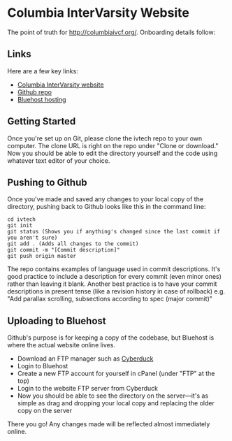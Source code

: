 # Columbia InterVarsity Website

The point of truth for http://columbiaivcf.org/. Onboarding details follow:

## Links
Here are a few key links:

* [Columbia InterVarsity website](http://columbiaivcf.org/)
* [Github repo](https://github.com/imkevinchu/ivtech)
* [Bluehost hosting](https://my.bluehost.com/web-hosting/cplogin)

## Getting Started
Once you're set up on Git, please clone the ivtech repo to your own computer. The clone URL is right on the repo under "Clone or download." Now you should be able to edit the directory yourself and the code using whatever text editor of your choice.

## Pushing to Github
Once you've made and saved any changes to your local copy of the directory, pushing back to Github looks like this in the command line:

```
cd ivtech
git init
git status (Shows you if anything's changed since the last commit if you aren't sure)
git add . (Adds all changes to the commit)
git commit -m "[Commit description]"
git push origin master
```

The repo contains examples of language used in commit descriptions. It's good practice to include a description for every commit (even minor ones) rather than leaving it blank. Another best practice is to have your commit descriptions in present tense (like a revision history in case of rollback) e.g. "Add parallax scrolling, subsections according to spec (major commit)"

## Uploading to Bluehost
Github's purpose is for keeping a copy of the codebase, but Bluehost is where the actual website online lives.

* Download an FTP manager such as [Cyberduck](https://cyberduck.io/)
* Login to Bluehost
* Create a new FTP account for yourself in cPanel (under "FTP" at the top)
* Login to the website FTP server from Cyberduck
* Now you should be able to see the directory on the server—it's as simple as drag and dropping your local copy and replacing the older copy on the server

There you go! Any changes made will be reflected almost immediately online.
